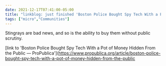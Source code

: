 ```yaml
---
date: 2021-12-17T07:41:00-05:00
title: "linkblog: just finished 'Boston Police Bought Spy Tech With a Pot of Money Hidden From the Public — ProPublica'"
tags: ["micro","Communities"]
---
```

Stingrays are bad news, and so is the ability to buy them without public scrutiny.
 
[link to 'Boston Police Bought Spy Tech With a Pot of Money Hidden From the Public — ProPublica'](https://www.propublica.org/article/boston-police-bought-spy-tech-with-a-pot-of-money-hidden-from-the-public
